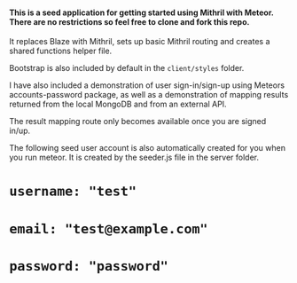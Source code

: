 #### This is a seed application for getting started using Mithril with Meteor. There are no restrictions so feel free to clone and fork this repo.   

It replaces Blaze with Mithril, sets up basic Mithril routing and creates a shared functions helper file.

Bootstrap is also included by default in the `client/styles` folder. 

I have also included a demonstration of user sign-in/sign-up using Meteors accounts-password package,
as well as a demonstration of mapping results returned from the local MongoDB and from an external API.

The result mapping route only becomes available once you are signed in/up. 

The following seed user account is also automatically created for you when you run meteor. It is created by the seeder.js file in the server folder.
# `username: "test"`
# `email: "test@example.com"`
# `password: "password"`


